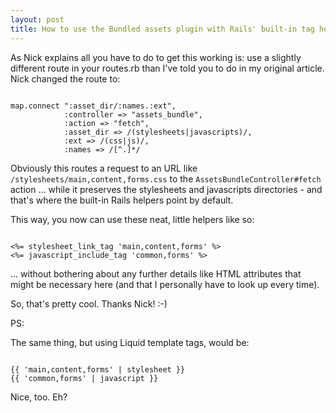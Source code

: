 ```yaml
--- 
layout: post
title: How to use the Bundled assets plugin with Rails' built-in tag helpers
---
```

<p>As Nick explains all you have to do to get this working is: use a slightly different route in your routes.rb than I've told you to do in my original article. Nick changed the route to:</p>

<pre><code>
map.connect ":asset_dir/:names.:ext",
            :controller => "assets_bundle",
            :action => "fetch",
            :asset_dir => /(stylesheets|javascripts)/,
            :ext => /(css|js)/,
            :names => /[^.]*/
</code></pre>

<p>Obviously this routes a request to an URL like <code>/stylesheets/main,content,forms.css</code> to the <code>AssetsBundleController#fetch</code> action ... while it preserves the stylesheets and javascripts directories - and that's where the built-in Rails helpers point by default.</p>

<p>This way, you now can use these neat, little helpers like so:</p>

<pre><code>
&lt;%= stylesheet_link_tag 'main,content,forms' %>
&lt;%= javascript_include_tag 'common,forms' %>
</code></pre>
	
<p>... without bothering about any further details like HTML attributes that might be necessary here (and that I personally have to look up every time).</p>

<p>So, that's pretty cool. Thanks Nick! :-)</p>

<p>PS:</p>

<p>The same thing, but using Liquid template tags, would be:</p>

<pre><code>
{{ 'main,content,forms' | stylesheet }}
{{ 'common,forms' | javascript }}	
</code></pre>

<p>Nice, too. Eh?</p>
